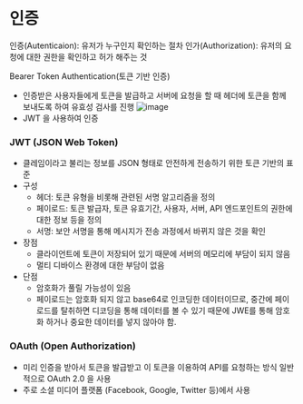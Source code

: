 # 인증
인증(Autenticaion): 유저가 누구인지 확인하는 절차
인가(Authorization): 유저의 요청에 대한 권한을 확인하고 허가 해주는 것

Bearer Token Authentication(토큰 기반 인증)
- 인증받은 사용자들에게 토큰을 발급하고 서버에 요청을 할 때 헤더에 토큰을 함께 보내도록 하여 유효성 검사를 진행
![image](https://github.com/hwyi21/202404-http-perfect-guide/assets/58624211/4125c342-d968-4b55-9036-529e9c1051ea)
- JWT 을 사용하여 인증

### JWT (JSON Web Token)
- 클레임이라고 불리는 정보를 JSON 형태로 안전하게 전송하기 위한 토큰 기반의 표준
- 구성
  - 헤더: 토큰 유형을 비롯해 관련된 서명 알고리즘을 정의
  - 페이로드: 토큰 발급자, 토큰 유효기간, 사용자, 서버, API 엔드포인트의 권한에 대한 정보 등을 정의
  - 서명: 보안 서명을 통해 메시지가 전송 과정에서 바뀌지 않은 것을 확인
- 장점
  - 클라이언트에 토큰이 저장되어 있기 때문에 서버의 메모리에 부담이 되지 않음
  - 멀티 디바이스 환경에 대한 부담이 없음
- 단점
  - 암호화가 풀릴 가능성이 있음
  - 페이로드는 암호화 되지 않고 base64로 인코딩한 데이터이므로, 중간에 페이로드를 탈취하면 디코딩을 통해 데이터를 볼 수 있기 때문에 JWE를 통해 암호화 하거나 중요한 데이터를 넣지 않아야 함.

### OAuth (Open Authorization)
- 미리 인증을 받아서 토큰을 발급받고 이 토큰을 이용하여 API를 요청하는 방식 일반적으로 OAuth 2.0 을 사용
- 주로 소셜 미디어 플랫폼 (Facebook, Google, Twitter 등)에서 사용
